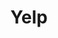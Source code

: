 ---
# This topic lives at
# https://digital.gov/topics/yelp

# Topic Title
title: "Yelp"

# description — keep it short and clear
# summary: ""

# Weight
weight: 1

# For more information on managing topics,
# see https://github.com/GSA/digitalgov.gov/wiki/topics
---